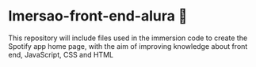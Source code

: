 # Imersao-front-end-alura 🔵

This repository will include files used in the immersion code to create the Spotify app home page, with the aim of improving knowledge about front end, JavaScript, CSS and HTML
